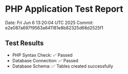 # PHP Application Test Report
Date: Fri Jun  6 13:20:04 UTC 2025
Commit: e2e087a697f9563a641181e8b82325d68d2525f1

## Test Results
- PHP Syntax Check: ✅ Passed
- Database Connection: ✅ Passed
- Database Schema: ✅ Tables created successfully

